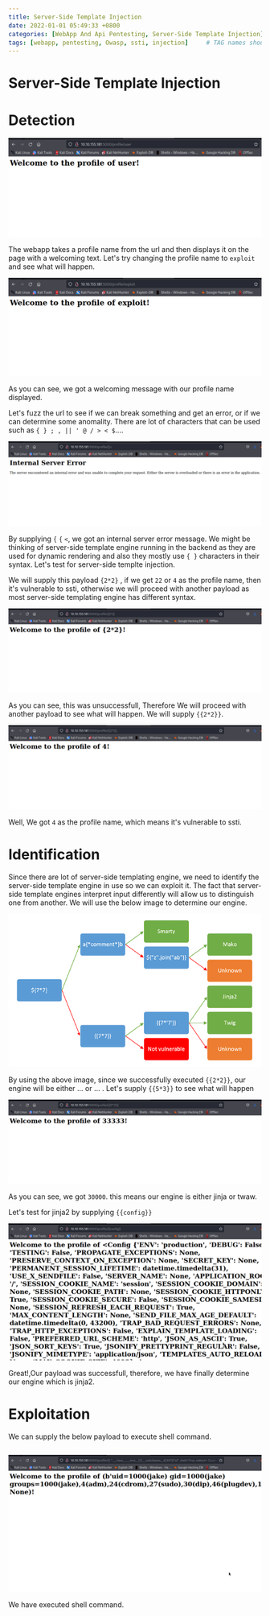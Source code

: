 ```yaml
---
title: Server-Side Template Injection
date: 2022-01-01 05:49:33 +0800
categories: [WebApp And Api Pentesting, Server-Side Template Injection]
tags: [webapp, pentesting, Owasp, ssti, injection]     # TAG names should always be lowercase
---
```


# Server-Side Template Injection

# Detection

![ssti](https://raw.githubusercontent.com/cyberkhalid/cyberkhalid.github.io/main/assets/img/ipentest/ssti1.png)

The webapp takes a profile name from the url and then displays it on the page with a welcoming text. Let's try changing the profile name to `exploit` and see what will happen. 

![ssti](https://raw.githubusercontent.com/cyberkhalid/cyberkhalid.github.io/main/assets/img/ipentest/ssti2.png)

As you can see, we got a welcoming message with our profile name displayed.

Let's fuzz the url to see if we can break something and get an error, or if we can determine some anomality. There are lot of characters that can be used such as `{ } ; , || ' @ / > < $`....

![ssti](https://raw.githubusercontent.com/cyberkhalid/cyberkhalid.github.io/main/assets/img/ipentest/ssti3.png)

By supplying `{` `{` `<`, we got an internal server error message. We might be thinking of server-side template engine running in the backend as they are used for dynamic rendering and also they mostly use `{ }` characters in their syntax. Let's test for server-side templte injection.

We will supply this payload `{2*2}` , if we get `22` or `4` as the profile name, then it's vulnerable to ssti, otherwise we will proceed with another payload as most server-side templating engine has different syntax.

![ssti](https://raw.githubusercontent.com/cyberkhalid/cyberkhalid.github.io/main/assets/img/ipentest/ssti4.png)

As you can see, this was unsuccessfull, Therefore We will proceed with another payload to see what will happen. We will supply `{{2*2}}`.

![ssti](https://raw.githubusercontent.com/cyberkhalid/cyberkhalid.github.io/main/assets/img/ipentest/ssti5.png)

Well, We got `4` as the profile name, which means it's vulnerable to ssti.

# Identification

Since there are lot of server-side templating engine, we need to identify the server-side template engine in use so we can exploit it. The fact that server-side template engines interpret input differently will allow us to distinguish one from another. We will use the below image to determine our engine.


![engine](https://raw.githubusercontent.com/cyberkhalid/cyberkhalid.github.io/main/assets/img/ipentest/sstiengine.png)

By using the above image, since we successfully executed `{{2*2}}`, our engine will be either ... or ... . Let's supply `{{5*3}}` to see what will happen


![ssti](https://raw.githubusercontent.com/cyberkhalid/cyberkhalid.github.io/main/assets/img/ipentest/ssti7.png)

As you can see, we got `30000`. this means our engine is either jinja or twaw.

Let's test for jinja2 by supplying `{{config}}`

![ssti](https://raw.githubusercontent.com/cyberkhalid/cyberkhalid.github.io/main/assets/img/ipentest/ssti8.png)

Great!,Our payload was successfull, therefore, we have finally determine our engine which is jinja2.

# Exploitation

We can supply the below payload to execute shell command.

```bash

```

![ssti](https://raw.githubusercontent.com/cyberkhalid/cyberkhalid.github.io/main/assets/img/ipentest/ssti11.png)

We have executed shell command.


